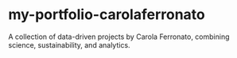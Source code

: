 # my-portfolio-carolaferronato
A collection of data-driven projects by Carola Ferronato, combining science, sustainability, and analytics.
